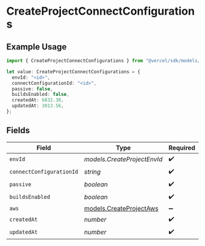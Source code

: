 # CreateProjectConnectConfigurations

## Example Usage

```typescript
import { CreateProjectConnectConfigurations } from "@vercel/sdk/models/createprojectop.js";

let value: CreateProjectConnectConfigurations = {
  envId: "<id>",
  connectConfigurationId: "<id>",
  passive: false,
  buildsEnabled: false,
  createdAt: 6832.38,
  updatedAt: 3013.56,
};
```

## Fields

| Field                                                    | Type                                                     | Required                                                 | Description                                              |
| -------------------------------------------------------- | -------------------------------------------------------- | -------------------------------------------------------- | -------------------------------------------------------- |
| `envId`                                                  | *models.CreateProjectEnvId*                              | :heavy_check_mark:                                       | N/A                                                      |
| `connectConfigurationId`                                 | *string*                                                 | :heavy_check_mark:                                       | N/A                                                      |
| `passive`                                                | *boolean*                                                | :heavy_check_mark:                                       | N/A                                                      |
| `buildsEnabled`                                          | *boolean*                                                | :heavy_check_mark:                                       | N/A                                                      |
| `aws`                                                    | [models.CreateProjectAws](../models/createprojectaws.md) | :heavy_minus_sign:                                       | N/A                                                      |
| `createdAt`                                              | *number*                                                 | :heavy_check_mark:                                       | N/A                                                      |
| `updatedAt`                                              | *number*                                                 | :heavy_check_mark:                                       | N/A                                                      |